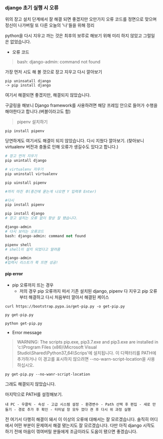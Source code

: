 ### django 초기 실행 시 오류

위의 장고 설치 단계에서 잘 해결 되면 좋겠지만 오만가지 오류 코드를 정면으로 맞으며 정신이 나가버릴 또 다른 오늘의 '나'들을 위해 정리

python을 다시 지우고 까는 것은 최후의 보루로 해보기 위해 미리 하지 않았고 그럴일은 없었습니다.

- 오류 코드
> bash: django-admin: command not found

가장 먼저 시도 해 볼 것으로 장고 지우고 다시 깔아보기

```
pip uninsatall django
-> pip install django
```
여기서 해결되면 좋겠지만, 해결되지 않았습니다.

구글링을 해보니 Django framework를 사용하려면 해당 프레임 안으로 들어가 수행을 해야한다고 합니다.(버블이라고도 함)

> pipenv 설치하기
```
pip install pipenv
```
당연하게도 여기서도 해결이 되지 않았습니다.
다시 지웠다 깔아보기.
(찾아보니 virtualenv 버전과 충돌로 인해 오류가 생길수도 있다고 합니다.)

```python
# 장고 먼저 지우기
pip unintall django

# virtualenv 지우기
pip uninstall virtualenv

pip uinstall pipenv

#까지 마친 후(중간에 묻는게 나오면 Y 입력후 Enter)

#다시
pip install pipenv

pip install django
# 장고 설치는 오류 없이 항상 잘 됐습니다.
```
```python
django-admin
# 다시 보이는 오류코드
bash: django-admin: command not found

pipenv shell
# shell이 설치 되었다고 알려줌

django-admin
#입력시 리스트가 쭉 뜨면 성공!
```

#### pip error
- pip 오류까지 뜨는 경우
  - 저의 경우 pip 오류까지 떠서 기존 설치된 django, pipenv 다 지우고 pip 오류부터 해결하고 다시 처음부터 깔아서 해결된 케이스
```
curl https://bootstrap.pypa.io/get-pip.py -o get-pip.py

py get-pip.py

python get-pip.py
```

- Error message
> WARNING: The scripts pip.exe, pip3.7.exe and pip3.exe are installed in 'c:\Program Files (x86)\Microsoft Visual Studio\Shared\Python37_64\Scrips'에 설치됩니다. 이 디렉터리를 PATH에 추가하거나 이 경고를 표시하지 않으려면 --no-warn-script-location을 사용하십시오.

```
py get-pip.py --no-wanr-script-location
```
그래도 해결되지 않았습니다.

마지막으로 PATH를 설정해보기.
```
내 PC - 우클릭 - 속성 - 고급 시스템 설정 - 환경변수 - Path 선택 후 편집 - 새로 만들기 - 경로 추가 후 확인 - 터미널 창 모두 껐다 켠 후 다시 위 과정 실행
```

전 여기서 다행히 해결이 돼서 이 이상의 오류에 대해서는 잘 모르겠습니다. 솔직히 어디에서 어떤 부분이 문제여서 해결 됐는지도 잘 모르겠습니다. 다만 아직 django 시작도 하기 전에 마음이 꺾여버릴 분들에게 조금이라도 도움이 됐으면 좋겠습니다.